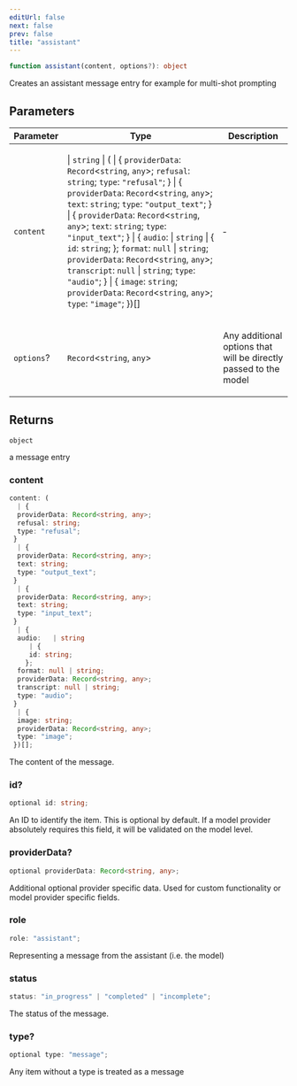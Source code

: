```yaml
---
editUrl: false
next: false
prev: false
title: "assistant"
---
```


```ts
function assistant(content, options?): object
```

Creates an assistant message entry for example for multi-shot prompting

## Parameters

<table>
<thead>
<tr>
<th>Parameter</th>
<th>Type</th>
<th>Description</th>
</tr>
</thead>
<tbody>
<tr>
<td>

`content`

</td>
<td>

 \| `string` \| ( \| \{ `providerData`: `Record`\<`string`, `any`\>; `refusal`: `string`; `type`: `"refusal"`; \} \| \{ `providerData`: `Record`\<`string`, `any`\>; `text`: `string`; `type`: `"output_text"`; \} \| \{ `providerData`: `Record`\<`string`, `any`\>; `text`: `string`; `type`: `"input_text"`; \} \| \{ `audio`: \| `string` \| \{ `id`: `string`; \}; `format`: `null` \| `string`; `providerData`: `Record`\<`string`, `any`\>; `transcript`: `null` \| `string`; `type`: `"audio"`; \} \| \{ `image`: `string`; `providerData`: `Record`\<`string`, `any`\>; `type`: `"image"`; \})[]

</td>
<td>

&hyphen;

</td>
</tr>
<tr>
<td>

`options`?

</td>
<td>

`Record`\<`string`, `any`\>

</td>
<td>

Any additional options that will be directly passed to the model

</td>
</tr>
</tbody>
</table>

## Returns

`object`

a message entry

### content

```ts
content: (
  | {
  providerData: Record<string, any>;
  refusal: string;
  type: "refusal";
 }
  | {
  providerData: Record<string, any>;
  text: string;
  type: "output_text";
 }
  | {
  providerData: Record<string, any>;
  text: string;
  type: "input_text";
 }
  | {
  audio:   | string
     | {
     id: string;
    };
  format: null | string;
  providerData: Record<string, any>;
  transcript: null | string;
  type: "audio";
 }
  | {
  image: string;
  providerData: Record<string, any>;
  type: "image";
 })[];
```

The content of the message.

### id?

```ts
optional id: string;
```

An ID to identify the item. This is optional by default. If a model provider absolutely
requires this field, it will be validated on the model level.

### providerData?

```ts
optional providerData: Record<string, any>;
```

Additional optional provider specific data. Used for custom functionality or model provider
specific fields.

### role

```ts
role: "assistant";
```

Representing a message from the assistant (i.e. the model)

### status

```ts
status: "in_progress" | "completed" | "incomplete";
```

The status of the message.

### type?

```ts
optional type: "message";
```

Any item without a type is treated as a message
